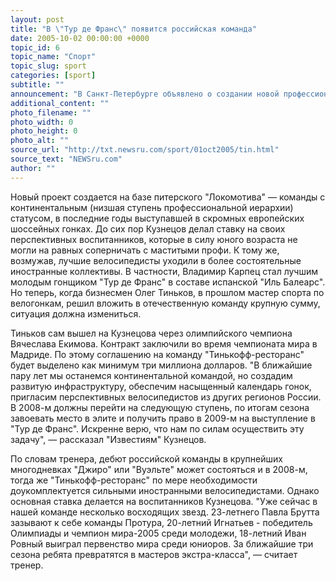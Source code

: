 ```yaml
---
layout: post
title: "В \"Тур де Франс\" появится российская команда"
date: 2005-10-02 00:00:00 +0000
topic_id: 6
topic_name: "Спорт"
topic_slug: sport
categories: [sport]
subtitle: ""
announcement: "В Санкт-Петербурге объявлено о создании новой профессиональной велокоманды \"Тинькофф-ресторанс\". В планах \"конюшни\", которую возглавит знаменитый тренер Александр Кузнецов, - выступать на всех престижнейших гонках, в том числе и на \"Тур де Франс\". Костяк команды составят талантливые российские велосипедисты во главе с олимпийским чемпионом Михаилом Игнатьевым. Правда, до Елисейских Полей питерские гонщики собираются доехать не следующим летом, а только в июле 2009-го, сообщают \"Известия\"."
additional_content: ""
photo_filename: ""
photo_width: 0
photo_height: 0
photo_alt: ""
source_url: "http://txt.newsru.com/sport/01oct2005/tin.html"
source_text: "NEWSru.com"
author: ""
---
```

Новый проект создается на базе питерского "Локомотива" &mdash; команды с континентальным (низшая ступень профессиональной иерархии) статусом, в последние годы выступавшей в скромных европейских шоссейных гонках. До сих пор Кузнецов делал ставку на своих перспективных воспитанников, которые в силу юного возраста не могли на равных соперничать с маститыми профи. К тому же, возмужав, лучшие велосипедисты уходили в более состоятельные иностранные коллективы. В частности, Владимир Карпец стал лучшим молодым гонщиком "Тур де Франс" в составе испанской "Иль Балеарс". Но теперь, когда бизнесмен Олег Тиньков, в прошлом мастер спорта по велогонкам, решил вложить в отечественную команду крупную сумму, ситуация должна измениться.

Тиньков сам вышел на Кузнецова через олимпийского чемпиона Вячеслава Екимова. Контракт заключили во время чемпионата мира в Мадриде. По этому соглашению на команду "Тинькофф-ресторанс" будет выделено как минимум три миллиона долларов. "В ближайшие пару лет мы останемся континентальной командой, но создадим развитую инфраструктуру, обеспечим насыщенный календарь гонок, пригласим перспективных велосипедистов из других регионов России. В 2008-м должны перейти на следующую ступень, по итогам сезона завоевать место в элите и получить право в 2009-м на выступление в "Тур де Франс". Искренне верю, что нам по силам осуществить эту задачу", &mdash; рассказал "Известиям" Кузнецов.

По словам тренера, дебют российской команды в крупнейших многодневках "Джиро" или "Вуэльте" может состояться и в 2008-м, тогда же "Тинькофф-ресторанс" по мере необходимости доукомплектуется сильными иностранными велосипедистами. Однако основная ставка делается на воспитанников Кузнецова. "Уже сейчас в нашей команде несколько восходящих звезд. 23-летнего Павла Брутта зазывают к себе команды Протура, 20-летний Игнатьев - победитель Олимпиады и чемпион мира-2005 среди молодежи, 18-летний Иван Ровный выиграл первенство мира среди юниоров. За ближайшие три сезона ребята превратятся в мастеров экстра-класса", &mdash; считает тренер.
